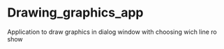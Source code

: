 # Drawing_graphics_app
Application to draw graphics in dialog window with choosing wich line ro show
